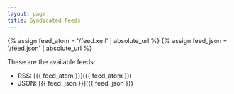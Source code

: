 ```yaml
---
layout: page
title: Syndicated Feeds
---
```

{% assign feed_atom = '/feed.xml' | absolute_url %}
{% assign feed_json = '/feed.json' | absolute_url %}

These are the available feeds:

* RSS: [{{ feed_atom }}]({{ feed_atom }})
* JSON: [{{ feed_json }}]({{ feed_json }})
